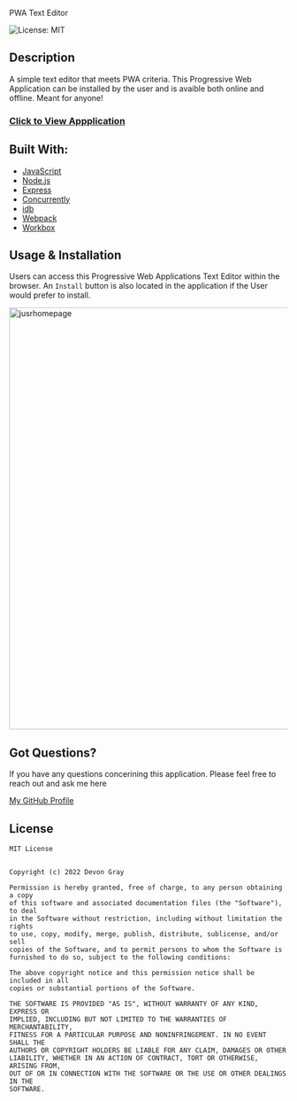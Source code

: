 PWA Text Editor

![License: MIT](https://img.shields.io/badge/License-MIT-37B1E4.svg)

## **Description**
A simple text editor that meets PWA criteria. This Progressive Web Application can be installed by the user and is avaible both online and offline. Meant for anyone!

### [Click to View Appplication](https://pwa-text-editor6.herokuapp.com/)


## **Built With:**
  + [JavaScript](https://developer.mozilla.org/en-US/docs/Web/JavaScript)
  + [Node.js](https://nodejs.org/en/)
  + [Express](https://www.npmjs.com/package/express)
  + [Concurrently](https://www.npmjs.com/package/concurrently)
  + [idb](https://www.npmjs.com/package/idb)
  + [Webpack](https://webpack.js.org/)
  + [Workbox](https://developer.chrome.com/docs/workbox/)


## **Usage & Installation** 
Users can access this Progressive Web Applications Text Editor within the browser. An `Install` button is also located in the application if the User would prefer to install. 

<img width="762" alt="jusrhomepage" src="https://user-images.githubusercontent.com/102159748/192434018-afb91ea7-4910-4292-b5e5-4cf7c12203f3.png">


## **Got Questions?**
If you have any questions concerining this application. Please feel free to reach out and ask me here 

[My GitHub Profile](https://github.com/graydevon)

## **License**
```
MIT License


Copyright (c) 2022 Devon Gray

Permission is hereby granted, free of charge, to any person obtaining a copy
of this software and associated documentation files (the "Software"), to deal
in the Software without restriction, including without limitation the rights
to use, copy, modify, merge, publish, distribute, sublicense, and/or sell
copies of the Software, and to permit persons to whom the Software is
furnished to do so, subject to the following conditions:

The above copyright notice and this permission notice shall be included in all
copies or substantial portions of the Software.

THE SOFTWARE IS PROVIDED "AS IS", WITHOUT WARRANTY OF ANY KIND, EXPRESS OR
IMPLIED, INCLUDING BUT NOT LIMITED TO THE WARRANTIES OF MERCHANTABILITY,
FITNESS FOR A PARTICULAR PURPOSE AND NONINFRINGEMENT. IN NO EVENT SHALL THE
AUTHORS OR COPYRIGHT HOLDERS BE LIABLE FOR ANY CLAIM, DAMAGES OR OTHER
LIABILITY, WHETHER IN AN ACTION OF CONTRACT, TORT OR OTHERWISE, ARISING FROM,
OUT OF OR IN CONNECTION WITH THE SOFTWARE OR THE USE OR OTHER DEALINGS IN THE
SOFTWARE.
```
